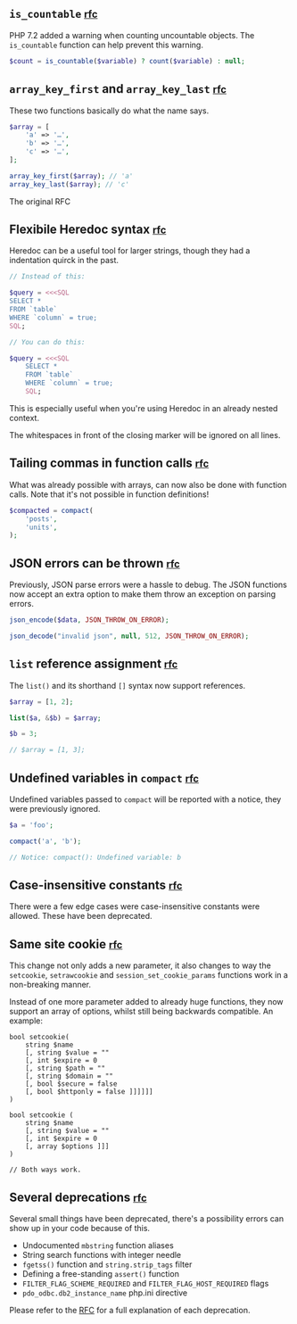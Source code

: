 ## `is_countable` <small>[rfc](*https://wiki.php.net/rfc/is-countable)</small>

PHP 7.2 added a warning when counting uncountable objects. 
The `is_countable` function can help prevent this warning.

```php
$count = is_countable($variable) ? count($variable) : null;
```

## `array_key_first` and `array_key_last` <small>[rfc](*https://wiki.php.net/rfc/array_key_first_last)</small>

These two functions basically do what the name says.

```php
$array = [
    'a' => '…',
    'b' => '…',
    'c' => '…',
];

array_key_first($array); // 'a'
array_key_last($array); // 'c'
```

The original RFC

## Flexibile Heredoc syntax <small>[rfc](*https://wiki.php.net/rfc/flexible_heredoc_nowdoc_syntaxes)</small>

Heredoc can be a useful tool for larger strings, though they had a indentation quirck in the past.

```php
// Instead of this:

$query = <<<SQL
SELECT * 
FROM `table`
WHERE `column` = true;
SQL;

// You can do this:

$query = <<<SQL
    SELECT * 
    FROM `table`
    WHERE `column` = true;
    SQL;
```

This is especially useful when you're using Heredoc in an already nested context.

The whitespaces in front of the closing marker will be ignored on all lines.

## Tailing commas in function calls <small>[rfc](*https://wiki.php.net/rfc/trailing-comma-function-calls)</small>

What was already possible with arrays, can now also be done with function calls. 
Note that it's not possible in function definitions!

```php
$compacted = compact(
    'posts',
    'units',
);
```

## JSON errors can be thrown <small>[rfc](*https://wiki.php.net/rfc/json_throw_on_error)</small>

Previously, JSON parse errors were a hassle to debug. 
The JSON functions now accept an extra option to make them throw an exception on parsing errors.

```php
json_encode($data, JSON_THROW_ON_ERROR);

json_decode("invalid json", null, 512, JSON_THROW_ON_ERROR);
```

## `list` reference assignment <small>[rfc](*https://wiki.php.net/rfc/list_reference_assignment)</small>

The `list()` and its shorthand `[]` syntax now support references.

```php
$array = [1, 2];

list($a, &$b) = $array;

$b = 3;

// $array = [1, 3];
```

## Undefined variables in `compact` <small>[rfc](*https://wiki.php.net/rfc/compact)</small>

Undefined variables passed to `compact` will be reported with a notice, they were previously ignored.

```php
$a = 'foo';

compact('a', 'b'); 

// Notice: compact(): Undefined variable: b
```

## Case-insensitive constants <small>[rfc](*https://wiki.php.net/rfc/case_insensitive_constant_deprecation)</small>

There were a few edge cases were case-insensitive constants were allowed. 
These have been deprecated.

## Same site cookie <small>[rfc](*https://wiki.php.net/rfc/same-site-cookie)</small>

This change not only adds a new parameter, 
it also changes to way the `setcookie`, `setrawcookie` and `session_set_cookie_params` functions work in a non-breaking manner.

Instead of one more parameter added to already huge functions, they now support an array of options, whilst still being backwards compatible.
An example:

```
bool setcookie(
    string $name 
    [, string $value = "" 
    [, int $expire = 0 
    [, string $path = "" 
    [, string $domain = "" 
    [, bool $secure = false 
    [, bool $httponly = false ]]]]]] 
)

bool setcookie ( 
    string $name 
    [, string $value = "" 
    [, int $expire = 0 
    [, array $options ]]] 
)

// Both ways work.
```

## Several deprecations <small>[rfc](*https://wiki.php.net/rfc/deprecations_php_7_3)</small>

Several small things have been deprecated, there's a possibility errors can show up in your code because of this.

- Undocumented `mbstring` function aliases
- String search functions with integer needle
- `fgetss()` function and `string.strip_tags` filter
- Defining a free-standing `assert()` function
- `FILTER_FLAG_SCHEME_REQUIRED` and `FILTER_FLAG_HOST_REQUIRED` flags
- `pdo_odbc.db2_instance_name` php.ini directive

Please refer to the [RFC](*https://wiki.php.net/rfc/deprecations_php_7_3) for a full explanation of each deprecation.
